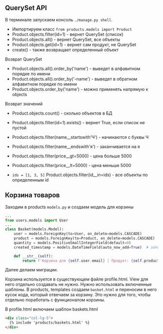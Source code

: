 ## QuerySet API
В терминале запускаем консоль `./manage.py shell`.

- Импортируем класс `from products.models import Product`
- Product.objects.filter(id=1) - вернет QuerySet (список)
- Product.objects.all() - вернет QuerySet, все объекты
- Product.objects.get(id=1) - вернет сам продукт, не QuerySet
- create() - также возвращает определенный объект

Возврат QuerySet
- Product.objects.all().order_by('name') - выведет в алфавитном порядке по имени
- Product.objects.all().order_by('-name') - выведет в обратном алфавитном порядке по имени
- Product.objects.order_by('name') - можно применять напрямую к objects

Возврат значений
- Product.objects.count() - сколько объектов в БД
- Product.objects.filter(id=1).exists() - вернет True, если список не пустой

- Product.objects.filter(name__startswith'Ч') - начинаются с буквы Ч
- Product.objects.filter(name__endswith'я') - заканчивается на я
- Product.objects.filter(price__gt=5000) - цена больше 5000
- Product.objects.filter(price__lt=5000) - цена меньше 5000
- `ids = [1, 3, 5]` Product.objects.filter(id__in=ids) - все объекты по определенным id

## Корзина товаров
Заходим в products `models.py` и создаем модель для корзины
```python
...
from users.models import User
...
class Basket(models.Model):
    user = models.ForeignKey(to=User, on_delete=models.CASCADE)
    product = models.ForeignKey(to=Product, on_delete=models.CASCADE)
    quantity = models.PositiveSmallIntegerField(default=0)
    created_timestamp = models.DateTimeField(auto_now_add=True)  # заполнится автоматом при создании объекта

    def __str__(self):
        return f'Корзина для {self.user.email} | Продукт: {self.product.name}'
```
Далее делаем миграции.

Корзина используется в существующем файле profile.html. View для него отдельно создавать не нужно. Нужно использовать включенные шаблоны. В products, templates создаем `basket.html` и переносим в него кусок кода, который отвечаем за корзину. Это нужно для того, чтобы отдельно поработать с функционалом корзины.

В profile.html включаем шаблон baskets.html
```html
<div class="col-lg-5">
  {% include 'products/baskets.html' %}
</div>
```
